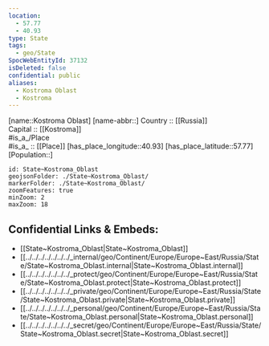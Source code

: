 ```yaml
---
location:
  - 57.77
  - 40.93
type: State
tags:
  - geo/State
SpocWebEntityId: 37132
isDeleted: false
confidential: public
aliases:
  - Kostroma Oblast
  - Kostroma 
---
```

[name::Kostroma Oblast] 
[name-abbr::] 
Country :: [[Russia]]  
Capital :: [[Kostroma]]  
#is_a_/Place  
#is_a_ :: [[Place]] 
[has_place_longitude::40.93] 
[has_place_latitude::57.77] 
[Population::] 



```leaflet
id: State~Kostroma_Oblast
geojsonFolder: ./State~Kostroma_Oblast/
markerFolder: ./State~Kostroma_Oblast/
zoomFeatures: true 
minZoom: 2 
maxZoom: 18
```


## Confidential Links & Embeds: 
- [[State~Kostroma_Oblast|State~Kostroma_Oblast]]  
- [[../../../../../../../_internal/geo/Continent/Europe/Europe~East/Russia/State/State~Kostroma_Oblast.internal|State~Kostroma_Oblast.internal]] 
- [[../../../../../../../_protect/geo/Continent/Europe/Europe~East/Russia/State/State~Kostroma_Oblast.protect|State~Kostroma_Oblast.protect]] 
- [[../../../../../../../_private/geo/Continent/Europe/Europe~East/Russia/State/State~Kostroma_Oblast.private|State~Kostroma_Oblast.private]] 
- [[../../../../../../../_personal/geo/Continent/Europe/Europe~East/Russia/State/State~Kostroma_Oblast.personal|State~Kostroma_Oblast.personal]] 
- [[../../../../../../../_secret/geo/Continent/Europe/Europe~East/Russia/State/State~Kostroma_Oblast.secret|State~Kostroma_Oblast.secret]] 
